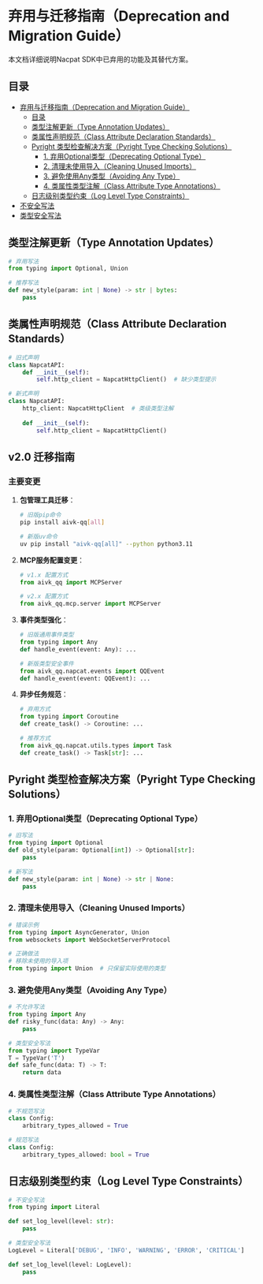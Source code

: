 # 弃用与迁移指南（Deprecation and Migration Guide）

本文档详细说明Nacpat SDK中已弃用的功能及其替代方案。

## 目录
- [弃用与迁移指南（Deprecation and Migration Guide）](#弃用与迁移指南deprecation-and-migration-guide)
  - [目录](#目录)
  - [类型注解更新（Type Annotation Updates）](#类型注解更新type-annotation-updates)
  - [类属性声明规范（Class Attribute Declaration Standards）](#类属性声明规范class-attribute-declaration-standards)
  - [Pyright 类型检查解决方案（Pyright Type Checking Solutions）](#pyright-类型检查解决方案pyright-type-checking-solutions)
    - [1. 弃用Optional类型（Deprecating Optional Type）](#1-弃用optional类型deprecating-optional-type)
    - [2. 清理未使用导入（Cleaning Unused Imports）](#2-清理未使用导入cleaning-unused-imports)
    - [3. 避免使用Any类型（Avoiding Any Type）](#3-避免使用any类型avoiding-any-type)
    - [4. 类属性类型注解（Class Attribute Type Annotations）](#4-类属性类型注解class-attribute-type-annotations)
  - [日志级别类型约束（Log Level Type Constraints）](#日志级别类型约束log-level-type-constraints)
- [不安全写法](#不安全写法)
- [类型安全写法](#类型安全写法)

## 类型注解更新（Type Annotation Updates）
```python
# 弃用写法
from typing import Optional, Union

# 推荐写法
def new_style(param: int | None) -> str | bytes:
    pass
```

## 类属性声明规范（Class Attribute Declaration Standards）
```python
# 旧式声明
class NapcatAPI:
    def __init__(self):
        self.http_client = NapcatHttpClient()  # 缺少类型提示

# 新式声明
class NapcatAPI:
    http_client: NapcatHttpClient  # 类级类型注解
    
    def __init__(self):
        self.http_client = NapcatHttpClient()
```

## v2.0 迁移指南

### 主要变更
1. **包管理工具迁移**：
   ```bash
   # 旧版pip命令
   pip install aivk-qq[all]
   
   # 新版uv命令
   uv pip install "aivk-qq[all]" --python python3.11
   ```

2. **MCP服务配置变更**：
   ```python
   # v1.x 配置方式
   from aivk_qq import MCPServer
   
   # v2.x 配置方式
   from aivk_qq.mcp.server import MCPServer
   ```

3. **事件类型强化**：
   ```python
   # 旧版通用事件类型
   from typing import Any
   def handle_event(event: Any): ...
   
   # 新版类型安全事件
   from aivk_qq.napcat.events import QQEvent
   def handle_event(event: QQEvent): ...
   ```

4. **异步任务规范**：
   ```python
   # 弃用方式
   from typing import Coroutine
   def create_task() -> Coroutine: ...
   
   # 推荐方式
   from aivk_qq.napcat.utils.types import Task
   def create_task() -> Task[str]: ...
   ```

## Pyright 类型检查解决方案（Pyright Type Checking Solutions）
### 1. 弃用Optional类型（Deprecating Optional Type）
```python
# 旧写法
from typing import Optional
def old_style(param: Optional[int]) -> Optional[str]:
    pass

# 新写法
def new_style(param: int | None) -> str | None:
    pass
```

### 2. 清理未使用导入（Cleaning Unused Imports）
```python
# 错误示例
from typing import AsyncGenerator, Union
from websockets import WebSocketServerProtocol

# 正确做法
# 移除未使用的导入项
from typing import Union  # 只保留实际使用的类型
```

### 3. 避免使用Any类型（Avoiding Any Type）
```python
# 不允许写法
from typing import Any
def risky_func(data: Any) -> Any:
    pass

# 类型安全写法
from typing import TypeVar
T = TypeVar('T')
def safe_func(data: T) -> T:
    return data
```

### 4. 类属性类型注解（Class Attribute Type Annotations）
```python
# 不规范写法
class Config:
    arbitrary_types_allowed = True

# 规范写法
class Config:
    arbitrary_types_allowed: bool = True
```

## 日志级别类型约束（Log Level Type Constraints）
```python
# 不安全写法
from typing import Literal

def set_log_level(level: str):
    pass

# 类型安全写法
LogLevel = Literal['DEBUG', 'INFO', 'WARNING', 'ERROR', 'CRITICAL']

def set_log_level(level: LogLevel):
    pass
